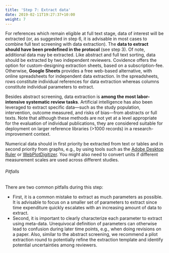 ```yaml
---
title: 'Step 7: Extract data'
date: 2019-02-11T19:27:37+10:00
weight: 7
---
```


For references which remain eligible at full text stage, data of interest will be extracted (or, as suggested in step 6, it is advisable in most cases to combine full text screening with data extraction). The **data to extract should have been predefined in the protocol** (see step 3). Of note, additional data may be extracted. Like abstract and full text sorting, data should be extracted by two independent reviewers. Covidence offers the option for custom-designing extraction sheets, based on a subscription-fee. Otherwise, **Google Sheets** provides a free web-based alternative, with online spreadsheets for independent data extraction. In the spreadsheets, rows constitute individual references for data extraction whereas columns constitute individual parameters to extract.

Besides abstract screening, data extraction is **among the most labor-intensive systematic review tasks**. Artificial intelligence has also been leveraged to extract specific data—such as the study population, intervention, outcome measured, and risks of bias—from abstracts or full texts. Note that although these methods are not yet at a level appropriate for the evaluation of individual publications, they are considered suitable for deployment on larger reference libraries (>1000 records) in a research-improvement context.

Numerical data should in first priority be extracted from text or tables and in second priority from graphs, e.g., by using tools such as the [Adobe Desktop Ruler](https://helpx.adobe.com/acrobat/using/grids-guides-measurements-pdfs.html) or [WebPlotDigitizer](https://automeris.io/WebPlotDigitizer/). You might also need to convert units if different measurement scales are used across different studies.

###### Pitfalls
There are two common pitfalls during this step:
* First, it is a common mistake to extract as much parameters as possible. It is advisable to focus on a smaller set of parameters to extract since time expenditure quickly escalates with an increasing amount of data to extract.
* Second, it is important to clearly characterize each parameter to extract using meta-data. Unequivocal definition of parameters can otherwise lead to confusion during later time points, e.g., when doing revisions on a paper. Also, similar to the abstract screening, we recommend a pilot extraction round to potentially refine the extraction template and identify potential uncertainties among reviewers.

